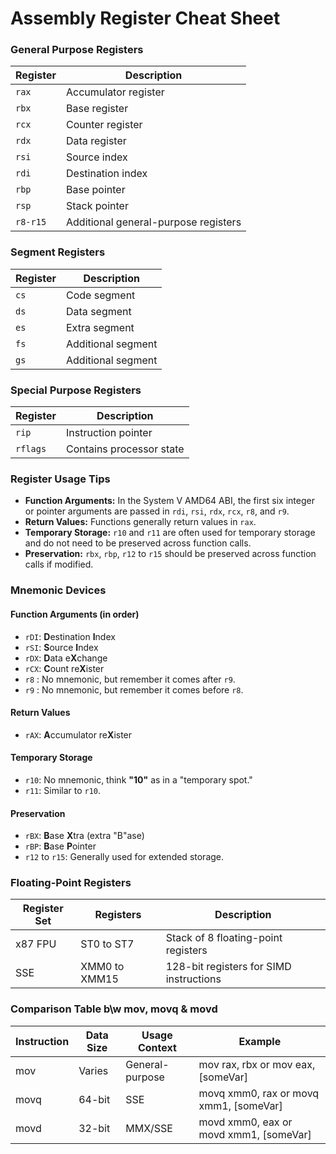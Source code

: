# Assembly Register Cheat Sheet

### General Purpose Registers

| Register | Description                          |
| -------- | ------------------------------------ |
| `rax`    | Accumulator register                 |
| `rbx`    | Base register                        |
| `rcx`    | Counter register                     |
| `rdx`    | Data register                        |
| `rsi`    | Source index                         |
| `rdi`    | Destination index                    |
| `rbp`    | Base pointer                         |
| `rsp`    | Stack pointer                        |
| `r8-r15` | Additional general-purpose registers |

### Segment Registers

| Register | Description        |
| -------- | ------------------ |
| `cs`     | Code segment       |
| `ds`     | Data segment       |
| `es`     | Extra segment      |
| `fs`     | Additional segment |
| `gs`     | Additional segment |

### Special Purpose Registers

| Register | Description              |
| -------- | ------------------------ |
| `rip`    | Instruction pointer      |
| `rflags` | Contains processor state |

### Register Usage Tips

- **Function Arguments:** In the System V AMD64 ABI, the first six integer or pointer arguments are passed in `rdi`, `rsi`, `rdx`, `rcx`, `r8`, and `r9`.
- **Return Values:** Functions generally return values in `rax`.
- **Temporary Storage:** `r10` and `r11` are often used for temporary storage and do not need to be preserved across function calls.
- **Preservation:** `rbx`, `rbp`, `r12` to `r15` should be preserved across function calls if modified.

### Mnemonic Devices

#### Function Arguments (in order)

- `rDI`: **D**estination **I**ndex
- `rSI`: **S**ource **I**ndex
- `rDX`: **D**ata e**X**change
- `rCX`: **C**ount re**X**ister
- `r8` : No mnemonic, but remember it comes after `r9`.
- `r9` : No mnemonic, but remember it comes before `r8`.

#### Return Values

- `rAX`: **A**ccumulator re**X**ister

#### Temporary Storage

- `r10`: No mnemonic, think **"10"** as in a "temporary spot."
- `r11`: Similar to `r10`.

#### Preservation

- `rBX`: **B**ase **X**tra (extra "B"ase)
- `rBP`: **B**ase **P**ointer
- `r12` to `r15`: Generally used for extended storage.

### Floating-Point Registers

| Register Set | Registers     | Description                             |
| ------------ | ------------- | --------------------------------------- |
| x87 FPU      | ST0 to ST7    | Stack of 8 floating-point registers     |
| SSE          | XMM0 to XMM15 | 128-bit registers for SIMD instructions |

### Comparison Table b\w mov, movq & movd

| Instruction | Data Size | Usage Context   | Example                                |
| ----------- | --------- | --------------- | -------------------------------------- |
| mov         | Varies    | General-purpose | mov rax, rbx or mov eax, [someVar]     |
| movq        | 64-bit    | SSE             | movq xmm0, rax or movq xmm1, [someVar] |
| movd        | 32-bit    | MMX/SSE         | movd xmm0, eax or movd xmm1, [someVar] |
